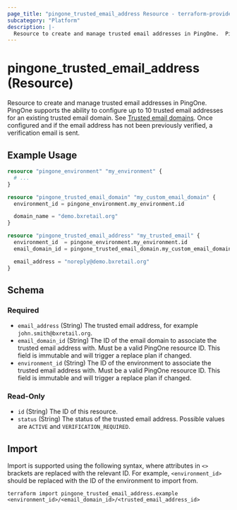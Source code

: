 ```yaml
---
page_title: "pingone_trusted_email_address Resource - terraform-provider-pingone"
subcategory: "Platform"
description: |-
  Resource to create and manage trusted email addresses in PingOne.  PingOne supports the ability to configure up to 10 trusted email addresses for an existing trusted email domain. See Trusted email domains https://apidocs.pingidentity.com/pingone/platform/v1/api/#trusted-email-domains.  Once configured and if the email address has not been previously verified, a verification email is sent.
---
```


# pingone_trusted_email_address (Resource)

Resource to create and manage trusted email addresses in PingOne.  PingOne supports the ability to configure up to 10 trusted email addresses for an existing trusted email domain. See [Trusted email domains](https://apidocs.pingidentity.com/pingone/platform/v1/api/#trusted-email-domains).  Once configured and if the email address has not been previously verified, a verification email is sent.

## Example Usage

```terraform
resource "pingone_environment" "my_environment" {
  # ...
}

resource "pingone_trusted_email_domain" "my_custom_email_domain" {
  environment_id = pingone_environment.my_environment.id

  domain_name = "demo.bxretail.org"
}

resource "pingone_trusted_email_address" "my_trusted_email" {
  environment_id  = pingone_environment.my_environment.id
  email_domain_id = pingone_trusted_email_domain.my_custom_email_domain.id

  email_address = "noreply@demo.bxretail.org"
}
```

<!-- schema generated by tfplugindocs -->
## Schema

### Required

- `email_address` (String) The trusted email address, for example `john.smith@bxretail.org`.
- `email_domain_id` (String) The ID of the email domain to associate the trusted email address with.  Must be a valid PingOne resource ID.  This field is immutable and will trigger a replace plan if changed.
- `environment_id` (String) The ID of the environment to associate the trusted email address with.  Must be a valid PingOne resource ID.  This field is immutable and will trigger a replace plan if changed.

### Read-Only

- `id` (String) The ID of this resource.
- `status` (String) The status of the trusted email address.  Possible values are `ACTIVE` and `VERIFICATION_REQUIRED`.

## Import

Import is supported using the following syntax, where attributes in `<>` brackets are replaced with the relevant ID.  For example, `<environment_id>` should be replaced with the ID of the environment to import from.

```shell
terraform import pingone_trusted_email_address.example <environment_id>/<email_domain_id>/<trusted_email_address_id>
```
